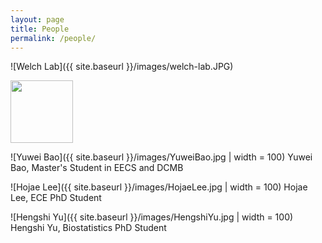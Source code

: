 ```yaml
---
layout: page
title: People
permalink: /people/
---
```


![Welch Lab]({{ site.baseurl }}/images/welch-lab.JPG)

<img src="{{ site.baseurl }}/images/YuweiBao.jpg" width=100>

![Yuwei Bao]({{ site.baseurl }}/images/YuweiBao.jpg | width = 100) Yuwei Bao, Master's Student in EECS and DCMB

![Hojae Lee]({{ site.baseurl }}/images/HojaeLee.jpg | width = 100) Hojae Lee, ECE PhD Student

![Hengshi Yu]({{ site.baseurl }}/images/HengshiYu.jpg | width = 100) Hengshi Yu, Biostatistics PhD Student
